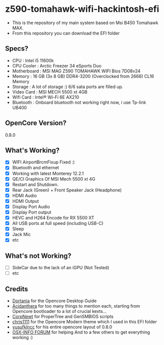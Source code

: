 # z590-tomahawk-wifi-hackintosh-efi
- This is the repository of my main system based on Msi B450 Tomahawk MAX.
- From this repository you can download the EFI folder

## Specs?
- CPU : Intel i5 11600k
- CPU Cooler : Arctic Freezer 34 eSports Duo
- Motherboard : MSI MAG Z590 TOMAHAWK WIFI Bios 7D08v24
- Memory : 16 GB (3x 8 GB) DDR4-3200 (Overclocked from 2666) CL16 Memory
- Storage : A lot of storage :) 6/6 sata ports are filled up.
- Video Card : MSI MECH 5500 xt 4GB
- Wifi Card : Intel® Wi-Fi 6E AX210
- Bluetooth : Onboard bluetooth not working right now, i use Tp-link UB400
  
## OpenCore Version?
0.8.0

## What's Working?
- [x] WIFI AirportBrcmFixup Fixed :)
- [x] Bluetooth and ethernet
- [x] Working with latest Monterey 12.2.1
- [x] QE/CI Graphics Of MSI Mech 5500 xt 4G
- [x] Restart and Shutdown. 
- [x] Rear Jack (Green) + Front Speaker Jack (Headphone)
- [x] HDMI Audio
- [x] HDMI Output
- [x] Display Port Audio
- [x] Display Port output
- [x] HEVC and H264 Encode for RX 5500 XT
- [x] All USB ports at full speed (including USB-C)
- [x] Sleep 
- [x] Jack Mic
- [x] etc

## What's not Working?
- [ ] SideCar due to the lack of an iGPU (Not Tested)
- [ ] etc

## Credits
- [Dortania](https://github.com/dortania) for the Opencore Desktop Guide
- [Acidanthera](https://github.com/acidanthera) for too many things to mention each, starting from Opencore bootloader to a lot of crucial kexts...
- [CorpNewt](https://github.com/corpnewt) for ProperTree and GenSMBIOS scripts
- [chris1111](https://github.com/chris1111) for the Opencore Modern theme which I used in this EFI folder 
- [yusufklncc](https://github.com/yusufklncc) for his entire opencore layout of 0.8.0
- [OSX-INFO FORUM](https://osxinfo.net/) for helping
And to a few others to get everything working :)

